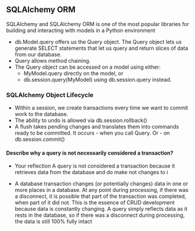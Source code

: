 ## SQLAlchemy ORM

SQLAlchemy and SQLAlchemy ORM is one of the most popular libraries for building and interacting with models in a Python environment

- db.Model.query offers us the Query object. The Query object lets us generate SELECT statements that let us query and return slices of data from our database.
- Query allows method chaining.
- The Query object can be accessed on a model using either:
    - MyModel.query directly on the model, or
    - db.session.query(MyModel) using db.session.query instead.


### SQLAlchemy Object Lifecycle 
- Within a session, we create transactions every time we want to commit work to the database.
- The ability to undo is allowed via db.session.rollback()
- A flush takes pending changes and translates them into commands ready to be committed. It occurs
      - when you call Query. Or
      - on db.session.commit()

#### Describe why a query is not necessarily considered a transaction?
- Your reflection A query is not considered a transaction because it retrieves data from the database and do make not changes to i

- A database transaction changes (or potentially changes) data in one or more places in a database. At any point during processing, if there was a disconnect, it is possible that part of the transaction was completed, when part of it did not. This is the essence of CRUD development because data is constantly changing. A query simply reflects data as it rests in the database, so if there was a disconnect during processing, the data is still 100% fully intact
